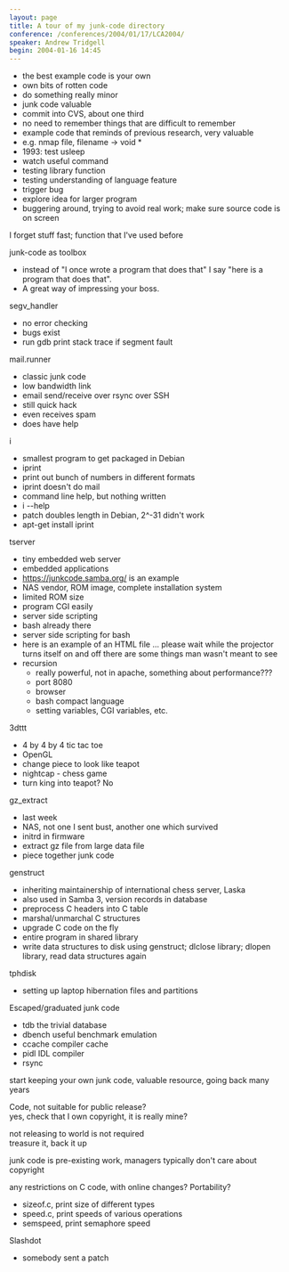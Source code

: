 ```yaml
---
layout: page
title: A tour of my junk-code directory
conference: /conferences/2004/01/17/LCA2004/
speaker: Andrew Tridgell
begin: 2004-01-16 14:45
---
```

* the best example code is your own
* own bits of rotten code
* do something really minor
* junk code valuable
* commit into CVS, about one third
* no need to remember things that are difficult to remember
* example code that reminds of previous research, very valuable
* e.g. nmap file, filename -> void *
* 1993: test usleep
* watch useful command
* testing library function
* testing understanding of language feature
* trigger bug
* explore idea for larger program
* buggering around, trying to avoid real work; make sure source code is on screen

I forget stuff fast;
function that I've used before

junk-code as toolbox

* instead of "I once wrote a program that does that" I say "here is a program that does that".
* A great way of impressing your boss.

segv\_handler

* no error checking
* bugs exist
* run gdb print stack trace if segment fault

mail.runner

* classic junk code
* low bandwidth link
* email send/receive over rsync over SSH
* still quick hack
* even receives spam
* does have help

i

* smallest program to get packaged in Debian
* iprint
* print out bunch of numbers in different formats
* iprint doesn't do mail
* command line help, but nothing written
* i --help
* patch doubles length in Debian, 2^-31 didn't work
* apt-get install iprint

tserver

* tiny embedded web server
* embedded applications
* https://junkcode.samba.org/ is an example
* NAS vendor, ROM image, complete installation system
* limited ROM size
* program CGI easily
* server side scripting
* bash already there
* server side scripting for bash
* here is an example of an HTML file
                ... please wait while the projector turns itself on and off
                there are some things man wasn't meant to see
* recursion
  * really powerful, not in apache, something about performance???
  * port 8080
  * browser
  * bash compact language
  * setting variables, CGI variables, etc.

3dttt

* 4 by 4 by 4  tic tac toe
* OpenGL
* change piece to look like teapot
* nightcap - chess game
* turn king into teapot? No

gz\_extract

* last week
* NAS, not one I sent bust, another one which survived
* initrd in firmware
* extract gz file from large data file
* piece together junk code

genstruct

* inheriting maintainership of international chess server, Laska
* also used in Samba 3, version records in database
* preprocess C headers into C table
* marshal/unmarchal C structures
* upgrade C code on the fly
* entire program in shared library
* write data structures to disk using genstruct; dlclose library; dlopen library, read data structures again

tphdisk

* setting up laptop hibernation files and partitions

Escaped/graduated junk code

* tdb     the trivial database
* dbench  useful benchmark emulation
* ccache  compiler cache
* pidl    IDL compiler
* rsync

start keeping your own junk code, valuable resource, going back many years

Code, not suitable for public release?  
yes, check that I own copyright, it is really mine?

not releasing to world is not required  
treasure it, back it up

junk code is pre-existing work, managers typically don't care about copyright

any restrictions on C code, with online changes? Portability?

* sizeof.c, print size of different types
* speed.c, print speeds of various operations
* semspeed, print semaphore speed

Slashdot

* somebody sent a patch
